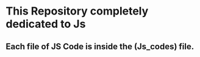

<h1>This Repository completely dedicated to Js</h1>
<h2>Each file of JS Code is inside the (Js_codes) file.</h2>


